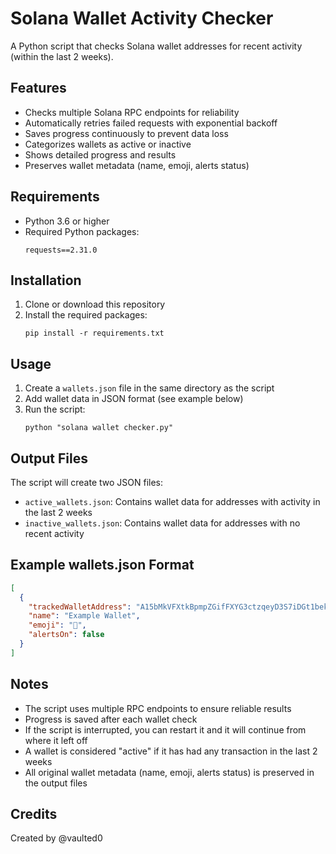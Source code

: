 # Solana Wallet Activity Checker

A Python script that checks Solana wallet addresses for recent activity (within the last 2 weeks).

## Features

- Checks multiple Solana RPC endpoints for reliability
- Automatically retries failed requests with exponential backoff
- Saves progress continuously to prevent data loss
- Categorizes wallets as active or inactive
- Shows detailed progress and results
- Preserves wallet metadata (name, emoji, alerts status)

## Requirements

- Python 3.6 or higher
- Required Python packages:
  ```
  requests==2.31.0
  ```

## Installation

1. Clone or download this repository
2. Install the required packages:
   ```
   pip install -r requirements.txt
   ```

## Usage

1. Create a `wallets.json` file in the same directory as the script
2. Add wallet data in JSON format (see example below)
3. Run the script:
   ```
   python "solana wallet checker.py"
   ```

## Output Files

The script will create two JSON files:
- `active_wallets.json`: Contains wallet data for addresses with activity in the last 2 weeks
- `inactive_wallets.json`: Contains wallet data for addresses with no recent activity

## Example wallets.json Format

```json
[
  {
    "trackedWalletAddress": "A15bMkVFXtkBpmpZGifFXYG3ctzqeyD3S7iDGt1bekXh",
    "name": "Example Wallet",
    "emoji": "👻",
    "alertsOn": false
  }
]
```

## Notes

- The script uses multiple RPC endpoints to ensure reliable results
- Progress is saved after each wallet check
- If the script is interrupted, you can restart it and it will continue from where it left off
- A wallet is considered "active" if it has had any transaction in the last 2 weeks
- All original wallet metadata (name, emoji, alerts status) is preserved in the output files

## Credits

Created by @vaulted0 